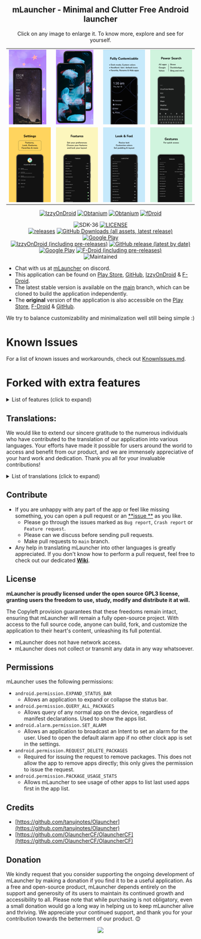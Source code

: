 <div align='center'>
	<h2>mLauncher - Minimal and Clutter Free Android launcher</h2>
    <table align='center'>
        Click on any image to enlarge it. To know more, explore and see for yourself.
        <tr>
            <td><img src='fastlane/metadata/android/en-US/images/phoneScreenshots/0.png' height='200' alt=""></td>
            <td><img src='fastlane/metadata/android/en-US/images/phoneScreenshots/1.png' height='200' alt=""></td>
            <td><img src='fastlane/metadata/android/en-US/images/phoneScreenshots/2.png' height='200' alt=""></td>
            <td><img src='fastlane/metadata/android/en-US/images/phoneScreenshots/3.png' height='200' alt=""></td>
        </tr>
        <tr>
            <td><img src='fastlane/metadata/android/en-US/images/phoneScreenshots/4.png' height='200' alt=""></td>
            <td><img src='fastlane/metadata/android/en-US/images/phoneScreenshots/5.png' height='200' alt=""></td>
            <td><img src='fastlane/metadata/android/en-US/images/phoneScreenshots/6.png' height='200' alt=""></td>
            <td><img src='fastlane/metadata/android/en-US/images/phoneScreenshots/7.png' height='200' alt=""></td>
        </tr>
    </table>
    <p>
        <a href='https://apt.izzysoft.de/fdroid/index/apk/app.mlauncher'><img src='https://droidworksstudio.github.io/mLauncher/IzzyOnDroid.png' width="150" alt="IzzyOnDroid"></a>
        <a href='http://apps.obtainium.imranr.dev/redirect.html?r=obtainium://add/https://github.com/CodeworksCreativeHub/mLauncher'><img src='https://droidworksstudio.github.io/mLauncher/obtanium.png' width="150" alt="Obtanium"></a>
	<a href='https://play.google.com/store/apps/details?id=app.mlauncher'><img src='https://droidworksstudio.github.io/mLauncher/google_play.png' width="150" alt="Obtanium"></a>	    
	<a href='https://f-droid.org/packages/app.mlauncher'><img src='https://droidworksstudio.github.io/mLauncher/fdroid.png' width="150" alt="fDroid"></a>
    </p>
    <div align='center'>
        <p>
            <img src='https://img.shields.io/badge/Android-SDK_36-BD93F9?style=flat-square&logo=android&logoColor=white' alt="SDK-36">
            <a href='https://github.com/CodeworksCreativeHub/mLauncher/blob/main/LICENSE'><img src='https://img.shields.io/github/license/CodeworksCreativeHub/mLauncher?color=BD93F9&style=flat-square' alt="LICENSE"></a>
            <br>
            <a href='https://github.com/CodeworksCreativeHub/mLauncher/releases/latest'><img src='https://img.shields.io/github/downloads/CodeworksCreativeHub/mLauncher/total?color=50FA7B&style=flat-square&label=Overall&logo=github' alt="releases"></a>
            <a href='https://github.com/CodeworksCreativeHub/mLauncher/releases/latest'><img src="https://img.shields.io/github/downloads/CodeworksCreativeHub/mLauncher/latest/total?color=50FA7B&style=flat-square&label=Latest&logo=github" alt="GitHub Downloads (all assets, latest release)"></a>
			<br>
			<a href='https://play.google.com/store/apps/details?id=app.mlauncher'><img src='https://img.shields.io/endpoint?url=https%3A%2F%2Fplay.cuzi.workers.dev%2Fplay%3Fi%3Dapp.mlauncher%26gl%3DUK%26hl%3Den%26l%3D%24name%26m%3D%24totalinstalls&color=50FA7B&style=flat-square&label=Google%20Play&logo=googleplay' alt='Google Play'></a>
            <br>
	    	<a href='https://apt.izzysoft.de/fdroid/index/apk/app.mlauncher'><img alt="IzzyOnDroid (including pre-releases)" src="https://img.shields.io/endpoint?url=https://apt.izzysoft.de/fdroid/api/v1/shield/app.mlauncher&color=FFB86C&style=flat-square&label=IzzyOnDroid"></a>
            <a href='https://github.com/CodeworksCreativeHub/mLauncher/releases/latest'><img alt="GitHub release (latest by date)" src="https://img.shields.io/github/v/release/CodeworksCreativeHub/mLauncher?color=FFB86C&style=flat-square&label=Github"></a>
	    	<br>
			<a href='https://play.google.com/store/apps/details?id=app.mlauncher'><img src='https://img.shields.io/endpoint?url=https%3A%2F%2Fplay.cuzi.workers.dev%2Fplay%3Fi%3Dapp.mlauncher%26gl%3DUK%26hl%3Den%26l%3D%24name%26m%3D%24version&color=FFB86C&style=flat-square&label=Google%20Play' alt='Google Play'></a>
            <a href='https://gitlab.com/fdroid/fdroiddata/-/blob/master/metadata/app.mlauncher.yml'><img alt="F-Droid (including pre-releases)" src="https://img.shields.io/f-droid/v/app.mlauncher?color=FFB86C&style=flat-square&label=F-Droid"></a>
            <br>
            <img src='https://img.shields.io/badge/Maintained-yes-FF5555?style=flat-square' alt="Maintained">
        </p>
    </div>
</div>

- Chat with us at [mLauncher](https://discord.com/invite/modmydevice) on discord.
- This application can be found
  on [Play Store](https://play.google.com/store/apps/details?id=app.mlauncher), [GitHub](https://github.com/CodeworksCreativeHub/mLauncher/releases/), [IzzyOnDroid](https://apt.izzysoft.de/fdroid/index/apk/app.mlauncher) & [F-Droid](https://f-droid.org/packages/app.mlauncher/).
- The latest stable version is available on the [main](https://github.com/CodeworksCreativeHub/mLauncher/tree/main) branch, which can be cloned to build
  the application independently.
- The **original** version of the application is also accessible on
  the [Play Store](https://play.google.com/store/apps/details?id=app.olauncher), [F-Droid](https://f-droid.org/fr/packages/app.olauncher/) & [GitHub](https://github.com/tanujnotes/Olauncher).

We try to balance customizability and minimalization well still being simple :)</h3>

# Known Issues

For a list of known issues and workarounds, check out [KnownIssues.md](./KnownIssues.md).

# Forked with extra features

<details><summary>List of features (click to expand)</summary>

- Removed clutter, like ads and links.
- You can rename apps in the app-drawer (Renaming apps on the home screen is already supported. Just long-click on an app on the home screen and start
  typing.)
- We have added a lot more options for gestures on the home screen:
    - Gestures are now:
        - Swiping up, down, left, right
        - Clicking on the clock
        - Clicking on the Date
    - Possible actions now include:
        - Open specified app
        - Display app list
        - Locking the screen
        - Show Recent opened apps
        - Opening the notification drawer
        - Opening the quick settings
        - Power Dialog
        - Take A Screenshot
        - Disable Gesture
- You can also position the clock independently of the home apps.
- Change alignment of apps in app-drawer independent from homescreen.
- Change font size of sections of the homescreen independent of each other.
- Removed internet permission. You never know what an app developer wants to know about you.
- Lock settings behind biometrics (toggle)
- Added the ability to report crashing via email.
- Added the ability to view app usage time.

</details>

## Translations:

We would like to extend our sincere gratitude to the numerous individuals who have contributed to the translation of our application into various
languages. Your efforts have made it possible for users around the world to access and benefit from our product, and we are immensely appreciative of
your hard work and dedication. Thank you all for your invaluable contributions!

<details><summary>List of translations (click to expand)</summary>

- Arabic
- Dutch
- English
- French
- German
- Hebrew
- Italian
- Japanese
- Korean
- Lithuanian
- Polish
- Portuguese
- Russian
- Slovak
- Spanish
- Thai
- Turkish

</details>

## Contribute

- If you are unhappy with any part of the app or feel like missing something, you can open a pull request or an [**issue
  **](https://github.com/CodeworksCreativeHub/mLauncher/issues/new/choose) as you like.
    - Please go through the issues marked as `Bug report`, `Crash report` or `Feature request`.
    - Please can we discuss before sending pull requests.
    - Make pull requests to `main` branch.
- Any help in translating mLauncher into other languages is greatly appreciated. If you don't know how to perform a pull request, feel free to check
  out our dedicated [**Wiki**](https://github.com/CodeworksCreativeHub/mLauncher/wiki).

## License

**mLauncher is proudly licensed under the open source GPL3 license, granting users the freedom to use, study, modify and distribute it at will.**

The Copyleft provision guarantees that these freedoms remain intact, ensuring that mLauncher will remain a fully open-source project. With access to
the full source code, anyone can build, fork, and customize the application to their heart's content, unleashing its full potential.

- mLauncher does not have network access.
- mLauncher does not collect or transmit any data in any way whatsoever.

## Permissions

mLauncher uses the following permissions:

- `android.permission.EXPAND_STATUS_BAR`
    - Allows an application to expand or collapse the status bar.
- `android.permission.QUERY_ALL_PACKAGES`
    - Allows query of any normal app on the device, regardless of manifest declarations. Used to show the apps list.
- `android.alarm.permission.SET_ALARM`
    - Allows an application to broadcast an Intent to set an alarm for the user. Used to open the default alarm app if no other clock app is set in
      the settings.
- `android.permission.REQUEST_DELETE_PACKAGES`
    - Required for issuing the request to remove packages. This does not allow the app to remove apps directly; this only gives the permission to
      issue the request.
- `android.permission.PACKAGE_USAGE_STATS`
    - Allows mLauncher to see usage of other apps to list last used apps first in the app list.

## Credits

- [https://github.com/tanujnotes/Olauncher](https://github.com/tanujnotes/Olauncher)
- [https://github.com/OlauncherCF/OlauncherCF](https://github.com/OlauncherCF/OlauncherCF)

## Donation

We kindly request that you consider supporting the ongoing development of mLauncher by making a donation if you find it to be a useful application.
As a free and open-source product, mLauncher depends entirely on the support and generosity of its users to maintain its continued growth and
accessibility to all.
Please note that while purchasing is not obligatory, even a small donation would go a long way in helping us to keep mLauncher alive and thriving.
We appreciate your continued support, and thank you for your contribution towards the betterment of our product. 😊

<div align='center'>

<a href="https://www.buymeacoffee.com/CreativeCodeCat"><img src="https://img.buymeacoffee.com/button-api/?text=Buy me a coffee&emoji=&slug=CreativeCodeCat&button_colour=FFDD00&font_colour=000000&font_family=Cookie&outline_colour=000000&coffee_colour=ffffff" /></a>

</div>
